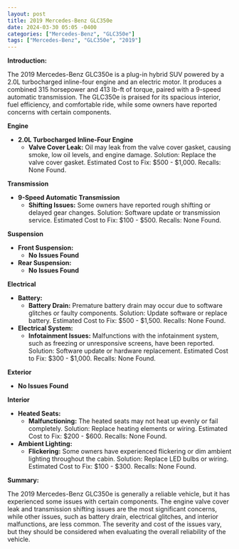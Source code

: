 ```yaml
---
layout: post
title: 2019 Mercedes-Benz GLC350e
date: 2024-03-30 05:05 -0400
categories: ["Mercedes-Benz", "GLC350e"]
tags: ["Mercedes-Benz", "GLC350e", "2019"]
---
```

**Introduction:**

The 2019 Mercedes-Benz GLC350e is a plug-in hybrid SUV powered by a 2.0L turbocharged inline-four engine and an electric motor. It produces a combined 315 horsepower and 413 lb-ft of torque, paired with a 9-speed automatic transmission. The GLC350e is praised for its spacious interior, fuel efficiency, and comfortable ride, while some owners have reported concerns with certain components.

**Engine**

* **2.0L Turbocharged Inline-Four Engine**
    * **Valve Cover Leak:** Oil may leak from the valve cover gasket, causing smoke, low oil levels, and engine damage. Solution: Replace the valve cover gasket. Estimated Cost to Fix: $500 - $1,000. Recalls: None Found.

**Transmission**

* **9-Speed Automatic Transmission**
    * **Shifting Issues:** Some owners have reported rough shifting or delayed gear changes. Solution: Software update or transmission service. Estimated Cost to Fix: $100 - $500. Recalls: None Found.

**Suspension**

* **Front Suspension:**
    * **No Issues Found**
* **Rear Suspension:**
    * **No Issues Found**

**Electrical**

* **Battery:**
    * **Battery Drain:** Premature battery drain may occur due to software glitches or faulty components. Solution: Update software or replace battery. Estimated Cost to Fix: $500 - $1,500. Recalls: None Found.
* **Electrical System:**
    * **Infotainment Issues:** Malfunctions with the infotainment system, such as freezing or unresponsive screens, have been reported. Solution: Software update or hardware replacement. Estimated Cost to Fix: $300 - $1,000. Recalls: None Found.

**Exterior**

* **No Issues Found**

**Interior**

* **Heated Seats:**
    * **Malfunctioning:** The heated seats may not heat up evenly or fail completely. Solution: Replace heating elements or wiring. Estimated Cost to Fix: $200 - $600. Recalls: None Found.
* **Ambient Lighting:**
    * **Flickering:** Some owners have experienced flickering or dim ambient lighting throughout the cabin. Solution: Replace LED bulbs or wiring. Estimated Cost to Fix: $100 - $300. Recalls: None Found.

**Summary:**

The 2019 Mercedes-Benz GLC350e is generally a reliable vehicle, but it has experienced some issues with certain components. The engine valve cover leak and transmission shifting issues are the most significant concerns, while other issues, such as battery drain, electrical glitches, and interior malfunctions, are less common. The severity and cost of the issues vary, but they should be considered when evaluating the overall reliability of the vehicle.
